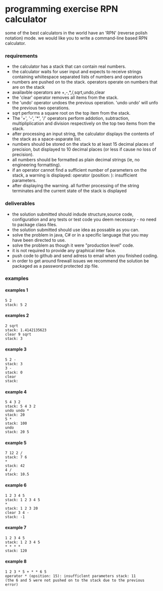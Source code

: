 # programming exercise RPN calculator

some of the best calculators in the world have an 'RPN' (reverse polish notation) mode.
we would like you to write a command-line based RPN calculator.


### requirements
- the calculator has a stack that can contain real numbers.
- the calculator waits for user input and expects to receive strings containing whiitespace separated lists of numbers and operators
- numbers are pushed on to the stack. operators operate on numbers that are on the stack
- availavble operators are +,-,*,/,sqrt,undo,clear
- the 'clear' operator removes all items from the stack.
- the 'undo' operator undoes the previous operation. 'undo undo' will unfo the previous two operations.
- sqrt performs a square root on the top item from the stack.
- The '+', '-', '*', '/' operators perform addotion, subtraction, multipliplication and division respectively on the top two items from the stack.
- after processing an input string, the calculator displays the contents of the stack as a space-asparate list.
- numbers should be stored on the stack to at least 15 decimal places of precision, but displayed to 10 decimal places (or less if cause no loss of precision).
- all numbers should be formatted as plain decimal strings (ie, no engineering formatting).
- if an operator cannot find a sufficient number of parameters on the stack, a warning is displayed: operator <operator> (position: <pos>): insufficient parameters.
- after displaying the warning. all further processing of the string terminates and the current state of the stack is displayed

### deliverables
- the solution submitted should indude structure,source code, configuration and any tests or test code you deem necessary - no need to package class files.
- the solution submitted should use idea as possable as you can.
- solve the problem in java, C# or in a specific language that you may have been directed to use.
- solve the problem as though it were "production level" code.
- it is not required to provide any graphical inter face.
- push code to github and send adress to email when you finished coding.
- in order to get around firewall issues we recommend the solution be packaged as a password protected zip file.

### examples

#### examples 1
    5 2
    stack: 5 2

#### examples 2
    2 sqrt
    stack: 1.4142135623
    clear 9 sqrt
    stack: 3

#### example 3
    5 2 -
    stack: 3
    3 -
    stack: 0
    clear
    stack:

#### example 4
    5 4 3 2
    stack: 5 4 3 2
    undo undo *
    stack: 20
    5 *
    stack: 100
    undo
    stack: 20 5

#### example 5
    7 12 2 /
    stack: 7 6
    *
    stack: 42
    4 /
    stack: 10.5

#### example 6
    1 2 3 4 5
    stack: 1 2 3 4 5
    *
    stack: 1 2 3 20
    clear 3 4 -
    stack: -1

#### example 7
    1 2 3 4 5
    stack: 1 2 3 4 5
    * * * *
    stack: 120

#### example 8
    1 2 3 * 5 + * * 6 5
    operator * (opsition: 15): insufficlent parameters stack: 11
    (the 6 and 5 were not pushed on to the stack due to the previous error)